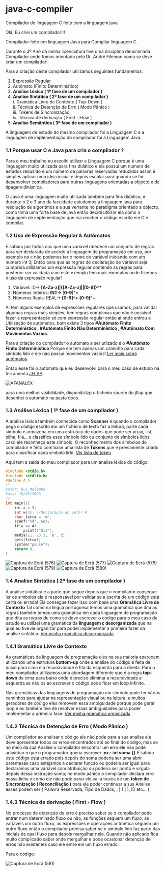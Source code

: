 # java-c-compiler
Compilador de linguagem C feito com a linguagem java

Olá, Eu criei um compilador!!!

Compilador feito em linguagem Java para Compilar linguagem C.

Durante o 3º Ano da minha licenciatura tive uma disciplina denominada Compilador onde fomos orientado pelo Dr. André Filemon como se deve criar um compilador!

Para a criação deste compilador utilizamos seguintes fundamentos:

 1. Expressão Regular
 2. Autómato (Finito Determinístico)
 3. <b>Análise Léxica ( 1º fase de um compilador )</b>
 4. <b>Analise Sintática ( 2º fase de um compilador )</b><br/>
      i. Gramática Livre de Contexto ( Top-Down )<br/>
     ii. Técnica de Detenção de Erro ( Modo Pânico )<br/>
    iii. Tokens de Sincronização<br/>
     iv. Técnica de derivação ( First - Flow )
 5. <b>Analise Semântica ( 3º fase de um compilador )</b>

A linguagem de estudo do mesmo compilador foi a Linguagem C e a linguagem de implementação do compilador foi a Linguagem Java.

<h3>1.1 Porque usar C e Java para cria o compilador ?</h3>

Para o meu trabalho eu escolhi utilizar a Linguagem C porque é uma linguagem muito utilizada para fins didático e ela possui um numero de estados reduzido e um número de palavras reservadas reduzidos assim é simples aplicar uma ideia inicial e depois escalar para quando se for desenvolver compiladores para outras linguagens orientadas a objecto e de tipagem dinâmica.

O Java é uma linguagem muito utilizada também para fins didático, e durante o 2 e 3 ano da faculdade estudamos a linguagem java para resolução de algoritmos e a sua vertente no paradigma orientado a objecto, como tinha uma forte base de java então decidi utilizar ela como a linguagem de implementação que iria receber o código escrito em C e compilar.

<h3>1.2 Uso de Expressão Regular & Autómatos</h3>

É sabido por todos nós que uma variável obedece um conjunto de regras para ser declarada de acordo a linguagem de programação em uso, por exemplo no c não podemos ter o nome de variável iniciando com um numero int 3; Então para que as regras de declaração de variável seja cumprida utilizamos um expressão regular contendo as regras para posterior ser validada com este exemplo tem mais exemplos onde fizemos o uso da expressão regular!

 1. Váriavel: ID-> <b>[A-Za-z]|{[A-Za-z]||[0-9]}^*</b></b>
 2. Números Inteiros: <b>INT-> [0-9]^+</b></b>
 3. Números Reais: REAL-> <b>[0-9]^+.[0-9]^+</b></b>

Ai tem alguns exemplos de expressões regulares que usamos, para validar algumas regras mais simples, tem regras complexas que não é possível fazer a representação só com expressão regular então ai onde entrou a Utilização de autómatos, bom existe 3 tipos <b>#Autómato Finito Determinístico , #Autómato Finito Não Determinístico , #Autómato Com Movimentos Vazios</b>.

Para a criação do compilador o autómato a ser utlizado é o <b>#Autómato Finito Determinístico</b> Porque ele tem apenas um caminho para cada símbolo lido e ele não possui movimentos vazios! <a href="https://pt.wikipedia.org/wiki/M%C3%A1quina_de_estados_finitos_n%C3%A3o_determin%C3%ADstica">Ler mais sobre autómatos</a>.

Então esse foi o autómato que eu desenvolvi para o meu caso de estudo na ferramenta <a href="https://www.jflap.org/">JFLAP</a>:

![AFANALEX](https://github.com/RuiYuriAfricano/java-c-compiler/assets/95936638/0fab781e-d0aa-40ff-a561-2a2e5322bdcb)

para uma melhor visibilidade, disponibilizp o ficheiro source do jflap que desenhei o automáto na pasta docs.

<h3>1.3 Análise Léxica ( 1º fase de um compilador )</h3>

A análise léxica também conhecida como <b>Scanner</b> é quando o compilador pega o código escrito em um ficheiro de texto faz a leitura, parte cada símbolo e armazena em uma estrutura de dados que pode ser array, list, pilha, fila... e classifica esse símbolo lido ou conjunto de símbolos lidos caso ele reconheça este símbolo. O reconhecimento dos símbolos do compilador é feito com base uma lista de <b>Tokens</b> que é previamente criado para classificar cada símbolo lido. <a href="https://github.com/RuiYuriAfricano/java-c-compiler/blob/main/src/entidades/Token.java"> Ver lista de token </a>

Aqui tem a saída do meu compilador para um analise léxica do código:
```C
#include <stdio.h>
#include <stdlib.h>
#define A 5
/*
Autor: Rui Malemba
Data: 10/05/2023 
*/
int main(){
	int a = 5;
	int w[3]; //Declaração do vetor W
	char letra = 'm';
	scanf("%d", &c);
	if(a == A)
		printf("Olá");
	media(11, 23.3, 'a', c);
	gets(letra);
	system("pause");
	return 0;
}
```
![Captura de Ecrã (576)](https://github.com/RuiYuriAfricano/java-c-compiler/assets/95936638/18c2b764-42f0-4d8f-8213-802c75121052)
![Captura de Ecrã (577)](https://github.com/RuiYuriAfricano/java-c-compiler/assets/95936638/5e81c84b-9b98-4061-a661-10187306f640)
![Captura de Ecrã (578)](https://github.com/RuiYuriAfricano/java-c-compiler/assets/95936638/8c7cf201-beb0-4254-9134-3dfd1d1290d5)
![Captura de Ecrã (579)](https://github.com/RuiYuriAfricano/java-c-compiler/assets/95936638/741038d9-b502-4cb6-854b-33a5edef8c19)
![Captura de Ecrã (580)](https://github.com/RuiYuriAfricano/java-c-compiler/assets/95936638/38a7094b-4ab4-40e9-89de-c03a066a960d)

<h3>1.4 Analise Sintática ( 2º fase de um compilador )</h3>

A analise sintática é a parte que segue depois que o compilador consegue ler os símbolos ela é responsável por validar se a escrita de um código está certa ou errada! Ela consegue fazer isso com base uma <b>Gramática Livre de Contexto</b> Tal como na língua portuguesa temos uma gramática que dita as regras também temos uma gramática em cada linguagem de programação que dita as regras de como se deve escrever o código para o meu caso de estudo eu utilizei uma gramática da <b>linguagem c desorganizada</b> que na qual eu tive de organizar para poder implementar a primeira fazer da analise sintática. <a href="https://github.com/RuiYuriAfricano/java-c-compiler/blob/main/docs/Gram%C3%A1ticaDesorganizada.docx"> Ver minha gramática desorganizada</a>.

<h3>1.4.1 Gramática Livre de Contexto</h3>

As gramáticas da linguagem de programação eles na sua maioria aparecem utilizando uma estrutura <b>bottom-up</b> onde a analise do código é feita de baixo para cima e a recursividade é fita da esquerda para a direita. Para o meu compilador utilizamos uma abordagem diferente que é a regra <b>top-down</b> de cima para baixo onde é preciso eliminar a recursividade a esquerda se não os ao escrever o código pode ficar em loop infinito.

Nas gramáticas das linguagens de programação um símbolo pode ter vários caminhos para ajudar na representação visual ou na leitura, e muitos geradores de código eles removem essa ambiguidade porque pode gerar loop e eu também tive de resolver essas ambiguidades para poder implementar a primeira fase. <a href="https://github.com/RuiYuriAfricano/java-c-compiler/blob/main/docs/Gram%C3%A1ticaOrganizada.docx"> Ver minha gramática organizada</a>.

<h3>1.4.2 Técnica de Detenção de Erro ( Modo Pânico )</h3>

Um compilador ao analisar o código ele não pode para a sua analise ele deve apresentar todos os erros encontrados até ao final do código, mas se no meio da sua Analise o compilador encontrar um erro ele não pode adivinhar o que o programador queria escrever: <b>ex.: int soma {}</b>
É sabido este código está errado pois depois do soma poderia ser uma abrir parenteses caso estejamos a declarar função ou poderia ser igual para declaramos uma variável com atribuição ou poderia ser ponto e virgula depois dessa instrução soma; no modo pânico o compilador declara erro nessa linha e como ele não pode parar ele vai a busca de um <b>token de Sincronização ( Reconciliação )</b> para ele poder continuar a sua Analise esses podem ser ( Palavra Reservada, Tipo de Dados, ; | ( | ), ID etc... ).

<h3>1.4.3 Técnica de derivação ( First - Flow )</h3>

No processo de detenção de erro é preciso saber se o compilador pode entrar num determinado fluxo ou não, as funções sequem um fluxo, as variáveis um outro fluxo, as expressões e operações aritmética seguem um outro fluxo então o compilador precisa saber se o símbolo lido faz parte das iniciais de qual fluxo para depois mergulhar nele. Quando não aplicado fica muito complicado saber onde mergulhar e pode ocasionar detenção de erros não existentes caso ele entre em um fluxo errado.

Para o código:

![Captura de Ecrã (581)](https://github.com/RuiYuriAfricano/java-c-compiler/assets/95936638/e621e365-958d-470f-beef-f52e27a01452)



